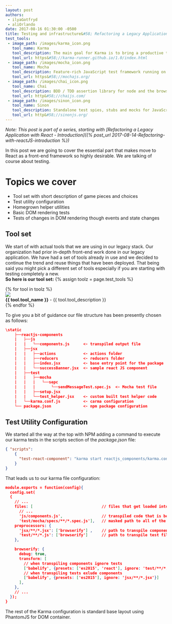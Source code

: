 ```yaml
---
layout: post
authors:
 - ilyaGotfryd
 - aliOrlando
date: 2017-08-16 01:30:00 -0500
title: Testing and infrastructure&#58; Refactoring a Legacy Application in React - Part 3
test_tools:
 - image_path: /images/karma_icon.png
   tool_name: Karma
   tool_description: The main goal for Karma is to bring a productive testing environment to developers. The environment being one where they don't have to set up loads of configurations, but rather a place where developers can just write the code and get instant feedback from their tests.
   tool_url: https&#58;//karma-runner.github.io/1.0/index.html
 - image_path: /images/mocha_icon.png
   tool_name: Mocha
   tool_description: Feature-rich JavaScript test framework running on Node.js
   tool_url: https&#58;//mochajs.org/
 - image_path: /images/chai_icon.png
   tool_name: Chai
   tool_description: BDD / TDD assertion library for node and the browser that can be delightfully paired with any javascript testing framework.
   tool_url: http&#58;//chaijs.com/
 - image_path: /images/sinon_icon.png
   tool_name: Sinon
   tool_description: Standalone test spies, stubs and mocks for JavaScript. Works with any unit testing framework.
   tool_url: http&#58;//sinonjs.org/
---
```



*Note: This post is part of a series, starting with [Refactoring a Legacy Application with React - Introduction]({% post_url 2017-08-14-Refactoring-with-reactJS-introduction %})*

In this post we are going to cover the essential part that makes move to React as a front-end framework so highly desirable. We are talking of course about testing.

# Topics we cover
  * Tool set with short description of game pieces and choices
  * Test utility configuration
  * Homegrown helper utilities
  * Basic DOM rendering tests
  * Tests of changes in DOM rendering though events and state changes
  
## Tool set
We start of with actual tools that we are using in our legacy stack. Our organization had prior in-depth front-end work 
done in our legacy application. We have had a set of tools already in use and we decided to continue the trend and reuse
things that have been deployed. That being said you might pick a different set of tools especially if you are starting
with testing completely a new.<br />
**So here is our tool set:**
{% assign toolz = page.test_tools %}
<div class="container">
    {% for tool in toolz %}
        <div class="row">
        <div class="col-md-1 vcenter">
        <a href="{{tool.tool_url}}"><img class="tool-icon" src="{{ tool.image_path }}"  /></a>
        </div><div class="col-md-11 vcenter">
        <b>{{ tool.tool_name }}</b> - {{ tool.tool_description }}
        </div></div>
    {% endfor %}
</div>

To give you a bit of guidance our file structure has been presently chosen as follows:
```json
\static
    ├──reactjs-components
    |   ├──js
    |   |   └──components.js      <- transpiled output file 
    |   ├──jsx
    |   |   ├──actions            <- actions folder
    |   |   ├──reducers           <- reducers folder
    |   |   ├──index.jsx          <- base entry point for the package
    |   |   └──successBanner.jsx  <- sample react JS component
    |   ├──test
    |   |   ├──mocha
    |   |   |   └──sepc
    |   |   |       └──sendMessageTest.spec.js  <- Mocha test file
    |   |   ├──setup.jsx
    |   |   └──test_helper.jsx    <- custom built test helper code
    |   └──karma.conf.js          <- carma configuration
    └── package.json              <- npm package configuration
```

## Test Utility Configuration
We started all the way at the top with NPM adding a command to execute our karma tests in the scripts section of the _package.json_ file:
```json
{ "scripts":
    {
      "test-react-component": "karma start reactjs_components/karma.conf.js"
    }
}
```

That leads us to our karma file configuration:
```json
module.exports = function(config){
  config.set(
  {
    // ...
    files: [                              // files that get loaded into Mocha testing context
      // ...
      'js/components.js',                 // transpiled code that is being tested
      'test/mocha/specs/**/*.spec.js'],   // masked path to all of the test files
    preprocessors: {
      'jsx/**/*.jsx': ['browserify'] ,    // path to transpile components and associated files
      'test/**/*.js': ['browserify']      // path to transpile test files
    },

    browserify: {
      debug: true,
      transform: [
        // when transpiling components ignore tests
        ['babelify', {presets: ['es2015', 'react'], ignore: 'test/**/*.js'}],
        // when transpiling tests exlude components
        ['babelify', {presets: ['es2015'], ignore: 'jsx/**/*.jsx'}]
      ],
    },
    // ...
  });
}
```

The rest of the Karma configuration is standard base layout using PhantomJS for DOM container.
